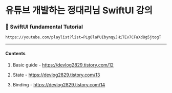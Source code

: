 # 유튜브 개발하는 정대리님 SwiftUI 강의

### 🔘 SwiftUI fundamental Tutorial

    https://youtube.com/playlist?list=PLgOlaPUIbynqyJHiTEv7CFaXd8g5jtogT
    

---

#### Contents


1. Basic guide - https://devlog2829.tistory.com/12

2. State - https://devlog2829.tistory.com/13

3. Binding - https://devlog2829.tistory.com/14
